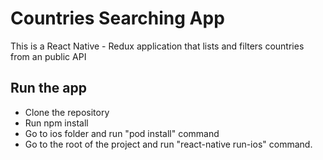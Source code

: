 # Countries Searching App
This is a React Native - Redux application that lists and filters countries from an public API

## Run the app
- Clone the repository
- Run npm install
- Go to ios folder and run "pod install" command
- Go to the root of the project and run "react-native run-ios" command.
